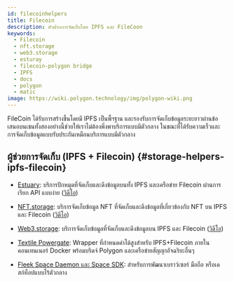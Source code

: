 ```yaml
---
id: filecoinhelpers
title: Filecoin
description: ตัวฝากการจัดเก็บโดย IPFS และ FileCoon
keywords:
  - Filecoin
  - nft.storage
  - web3.storage
  - esturay
  - filecoin-polygon bridge
  - IPFS
  - docs
  - polygon
  - matic
image: https://wiki.polygon.technology/img/polygon-wiki.png
---
```


FileCoin ได้รับการสร้างขึ้นโดยมี IPFS เป็นพื้ฯฐาน และรองรับการจัดเก็บข้อมูลระยะยาวผ่านข้อเสนอบนเชนทั้งสองอย่างนี้ช่วยให้เราไม่ต้องพึ่งพาบริการแบบมีตัวกลาง ในขณะที่ได้รับความเร็วและการจัดเก็บข้อมูลแบบรับประกันเหมือนบริการแบบมีตัวกลาง

## ผู้ช่วยการจัดเก็บ (IPFS + Filecoin) {#storage-helpers-ipfs-filecoin}

- [Estuary](https://estuary.tech): บริการปักหมุดที่จัดเก็บและดึงข้อมูลบนทั้ง IPFS และเครือข่าย Filecoin ผ่านการเรียก API แบบง่าย ([วิดีโอ](https://www.youtube.com/watch?v=AHAMHbpioGw))

- [NFT.storage](https://nft.storage): บริการจัดเก็บข้อมูล NFT ที่จัดเก็บและดึงข้อมูลที่เกี่ยวข้องกับ NFT บน IPFS และ Filecoin ([วิดีโอ](https://youtu.be/Ckb4RRJo-W0))

- [Web3.storage](https://web3.storage): บริการจัดเก็บข้อมูลที่จัดเก็บและดึงข้อมูลบน IPFS และ Filecoin ([วิดีโอ](https://youtu.be/lPEqg6oL3Nk))

- [Textile Powergate](https://docs.textile.io/powergate/): Wrapper ที่กำหนดค่าได้สูงสำหรับ IPFS+Filecoin ภายในคอนเทนเนอร์ Docker พร้อมบริดจ์ Polygon และเครือข่ายสัญญาอัจฉริยะอื่นๆ

- [Fleek Space Daemon และ Space SDK](https://fleek.co/space-sdk/): สำหรับการพัฒนาเบราว์เซอร์ มือถือ หรือเดสก์ท็อปแบบไร้ตัวกลาง

